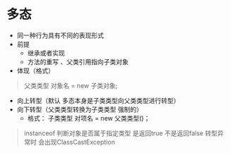# 多态
* 同一种行为具有不同的表现形式
* 前提
    * 继承或者实现
    * 方法的重写
    、父类引用指向子类对象
* 体现（格式）
> 父类类型 对象名 = new 子类对象;

* 向上转型（默认 多态本身是子类类型向父类类型进行转型）
* 向下转型（父类类型转换为子类类型  强制的）
    * 格式： 子类类型 对项名 = new 父类类型()；

> instanceof 判断对象是否属于指定类型 
>是返回true 不是返回false
> 转型异常时 会出现ClassCastException
